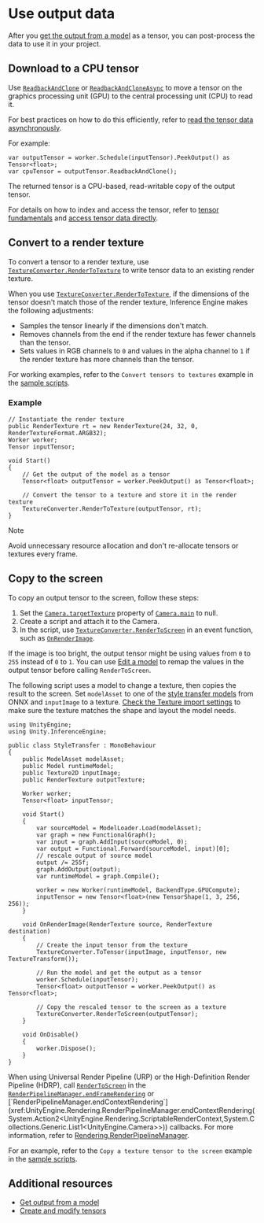 # Use output data

After you [get the output from a model](get-the-output.md) as a tensor, you can post-process the data to use it in your project.

## Download to a CPU tensor

Use [`ReadbackAndClone`](xref:Unity.InferenceEngine.Tensor.ReadbackAndClone) or [`ReadbackAndCloneAsync`](xref:Unity.InferenceEngine.Tensor.ReadbackAndCloneAsync*) to move a tensor on the graphics processing unit (GPU) to the central processing unit (CPU) to read it.

For best practices on how to do this efficiently, refer to [read the tensor data asynchronously](read-output-async.md).

For example:

```
var outputTensor = worker.Schedule(inputTensor).PeekOutput() as Tensor<float>;
var cpuTensor = outputTensor.ReadbackAndClone();
```
The returned tensor is a CPU-based, read-writable copy of the output tensor.

For details on how to index and access the tensor, refer to [tensor fundamentals](tensor-fundamentals.md) and [access tensor data directly](access-tensor-data-directly.md).

## Convert to a render texture

To convert a tensor to a render texture, use [`TextureConverter.RenderToTexture`](xref:TextureConverter.RenderToTexture*) to write tensor data to an existing render texture.

When you use [`TextureConverter.RenderToTexture`](xref:Unity.InferenceEngine.TextureConverter.ToTexture*), if the dimensions of the tensor doesn't match those of the render texture, Inference Engine makes the following adjustments:

- Samples the tensor linearly if the dimensions don't match.
- Removes channels from the end if the render texture has fewer channels than the tensor.
- Sets values in RGB channels to `0` and values in the alpha channel to `1` if the render texture has more channels than the tensor.

For working examples, refer to the `Convert tensors to textures` example in the [sample scripts](package-samples.md).

### Example

```
// Instantiate the render texture
public RenderTexture rt = new RenderTexture(24, 32, 0, RenderTextureFormat.ARGB32);
Worker worker;
Tensor inputTensor;

void Start()
{
    // Get the output of the model as a tensor
    Tensor<float> outputTensor = worker.PeekOutput() as Tensor<float>;

    // Convert the tensor to a texture and store it in the render texture
    TextureConverter.RenderToTexture(outputTensor, rt);
}
```

> [!NOTE]
> Avoid unnecessary resource allocation and don't re-allocate tensors or textures every frame.

## Copy to the screen

To copy an output tensor to the screen, follow these steps:

1. Set the [`Camera.targetTexture`](xref:UnityEngine.Camera.targetTexture) property of [`Camera.main`](xref:UnityEngine.Camera.main) to null.
2. Create a script and attach it to the Camera.
3. In the script, use [`TextureConverter.RenderToScreen`](xref:Unity.InferenceEngine.TextureConverter.RenderToScreen*) in an event function, such as [`OnRenderImage`](xref:MonoBehaviour.OnRenderImage).

If the image is too bright, the output tensor might be using values from `0` to `255` instead of `0` to `1`. You can use [Edit a model](edit-a-model.md) to remap the values in the output tensor before calling `RenderToScreen`.

The following script uses a model to change a texture, then copies the result to the screen. Set `modelAsset` to one of the [style transfer models](https://github.com/onnx/models/tree/main/validated/vision/style_transfer/fast_neural_style) from ONNX and `inputImage` to a texture. [Check the Texture import settings](convert-texture-to-tensor.md) to make sure the texture matches the shape and layout the model needs.

```
using UnityEngine;
using Unity.InferenceEngine;

public class StyleTransfer : MonoBehaviour
{
    public ModelAsset modelAsset;
    public Model runtimeModel;
    public Texture2D inputImage;
    public RenderTexture outputTexture;

    Worker worker;
    Tensor<float> inputTensor;

    void Start()
    {
        var sourceModel = ModelLoader.Load(modelAsset);
        var graph = new FunctionalGraph();
        var input = graph.AddInput(sourceModel, 0);
        var output = Functional.Forward(sourceModel, input)[0];
        // rescale output of source model
        output /= 255f;
        graph.AddOutput(output);
        var runtimeModel = graph.Compile();

        worker = new Worker(runtimeModel, BackendType.GPUCompute);
        inputTensor = new Tensor<float>(new TensorShape(1, 3, 256, 256));
    }

    void OnRenderImage(RenderTexture source, RenderTexture destination)
    {
        // Create the input tensor from the texture
        TextureConverter.ToTensor(inputImage, inputTensor, new TextureTransform());

        // Run the model and get the output as a tensor
        worker.Schedule(inputTensor);
        Tensor<float> outputTensor = worker.PeekOutput() as Tensor<float>;

        // Copy the rescaled tensor to the screen as a texture
        TextureConverter.RenderToScreen(outputTensor);
    }

    void OnDisable()
    {
        worker.Dispose();
    }
}
```

When using Universal Render Pipeline (URP) or the High-Definition Render Pipeline (HDRP), call [`RenderToScreen`](xref:Unity.InferenceEngine.TextureConverter.RenderToScreen*) in the [`RenderPipelineManager.endFrameRendering`](UnityEngine.Rendering.RenderPipelineManager.endFrameRendering(System.Action`2<UnityEngine.Rendering.ScriptableRenderContext,UnityEngine.Camera[]>)) or [`RenderPipelineManager.endContextRendering`](xref:UnityEngine.Rendering.RenderPipelineManager.endContextRendering(System.Action2<UnityEngine.Rendering.ScriptableRenderContext,System.Collections.Generic.List1<UnityEngine.Camera>>)) callbacks. For more information, refer to [Rendering.RenderPipelineManager](xref:UnityEngine.Rendering.RenderPipelineManager).

For an example, refer to the `Copy a texture tensor to the screen` example in the [sample scripts](package-samples.md).

## Additional resources

- [Get output from a model](get-the-output.md)
- [Create and modify tensors](do-basic-tensor-operations.md)